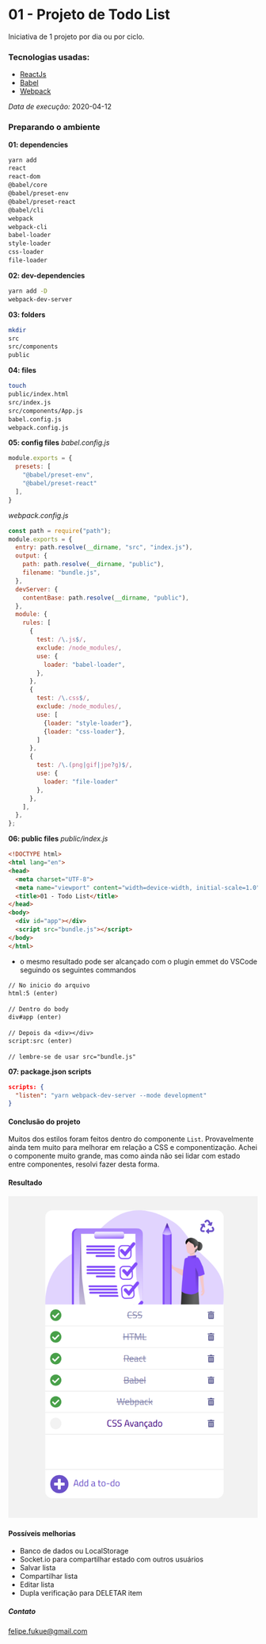 # 01 - Projeto de Todo List

Iniciativa de 1 projeto por dia ou por ciclo.

### Tecnologias usadas:
- [ReactJs](https://pt-br.reactjs.org/)
- [Babel](https://babeljs.io/)
- [Webpack](https://webpack.js.org/)

_Data de execução:_
2020-04-12

### Preparando o ambiente
**01: dependencies**
```bash 
yarn add
react
react-dom
@babel/core
@babel/preset-env
@babel/preset-react
@babel/cli
webpack
webpack-cli
babel-loader
style-loader
css-loader
file-loader
```

**02: dev-dependencies**
```bash
yarn add -D
webpack-dev-server
```

**03: folders**
```bash
mkdir
src
src/components
public
```

**04: files**
```bash
touch
public/index.html
src/index.js
src/components/App.js
babel.config.js
webpack.config.js
```

**05: config files**
_babel.config.js_
```js
module.exports = {
  presets: [
    "@babel/preset-env",
    "@babel/preset-react"
  ],
}
```

_webpack.config.js_
```js
const path = require("path");
module.exports = {
  entry: path.resolve(__dirname, "src", "index.js"),
  output: {
    path: path.resolve(__dirname, "public"),
    filename: "bundle.js",
  },
  devServer: {
    contentBase: path.resolve(__dirname, "public"),
  },
  module: {
    rules: [
      {
        test: /\.js$/,
        exclude: /node_modules/,
        use: {
          loader: "babel-loader",
        },
      },
      {
        test: /\.css$/,
        exclude: /node_modules/,
        use: [
          {loader: "style-loader"},
          {loader: "css-loader"},
        ]
      },
      {
        test: /\.(png|gif|jpe?g)$/,
        use: {
          loader: "file-loader"
        },
      },
    ],
  },
};
```
**06: public files**
_public/index.js_
```html
<!DOCTYPE html>
<html lang="en">
<head>
  <meta charset="UTF-8">
  <meta name="viewport" content="width=device-width, initial-scale=1.0">
  <title>01 - Todo List</title>
</head>
<body>
  <div id="app"></div>
  <script src="bundle.js"></script>
</body>
</html>
```
* o mesmo resultado pode ser alcançado com o plugin emmet do VSCode seguindo os seguintes commandos
```
// No inicio do arquivo
html:5 (enter)

// Dentro do body
div#app (enter)

// Depois da <div></div>
script:src (enter)

// lembre-se de usar src="bundle.js"
```
**07: package.json scripts**
```json
scripts: {
  "listen": "yarn webpack-dev-server --mode development"
}
```
#### Conclusão do projeto
Muitos dos estilos foram feitos dentro do componente ```List```. Provavelmente ainda tem muito para melhorar em relação a CSS e componentização. Achei o componente muito grande, mas como ainda não sei lidar com estado entre componentes, resolvi fazer desta forma.

#### Resultado
![image](./img/projeto_01.png)

#### Possíveis melhorias
- Banco de dados ou LocalStorage
- Socket.io para compartilhar estado com outros usuários
- Salvar lista
- Compartilhar lista
- Editar lista
- Dupla verificação para DELETAR item

##### Contato
<felipe.fukue@gmail.com>